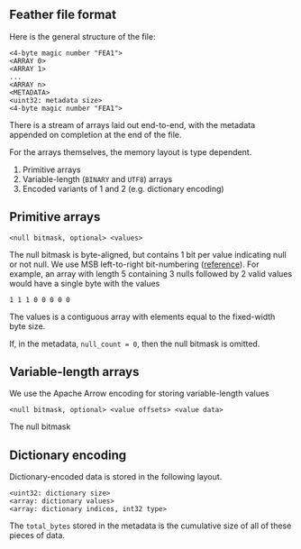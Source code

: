 ## Feather file format

Here is the general structure of the file:

```
<4-byte magic number "FEA1">
<ARRAY 0>
<ARRAY 1>
...
<ARRAY n>
<METADATA>
<uint32: metadata size>
<4-byte magic number "FEA1">
```

There is a stream of arrays laid out end-to-end, with the metadata appended on
completion at the end of the file.

For the arrays themselves, the memory layout is type dependent.

1. Primitive arrays
2. Variable-length (`BINARY` and `UTF8`) arrays
3. Encoded variants of 1 and 2 (e.g. dictionary encoding)

## Primitive arrays

```
<null bitmask, optional> <values>
```

The null bitmask is byte-aligned, but contains 1 bit per value indicating null
or not null. We use MSB left-to-right bit-numbering ([reference][1]). For
example, an array with length 5 containing 3 nulls followed by 2 valid values
would have a single byte with the values

```
1 1 1 0 0 0 0 0
```

The values is a contiguous array with elements equal to the fixed-width byte
size.

If, in the metadata, `null_count = 0`, then the null bitmask is omitted.

## Variable-length arrays

We use the Apache Arrow encoding for storing variable-length values

```
<null bitmask, optional> <value offsets> <value data>
```

The null bitmask

## Dictionary encoding

Dictionary-encoded data is stored in the following layout.

```
<uint32: dictionary size>
<array: dictionary values>
<array: dictionary indices, int32 type>
```

The `total_bytes` stored in the metadata is the cumulative size of all of these
pieces of data.

[1]: https://en.wikipedia.org/wiki/Bit_numbering